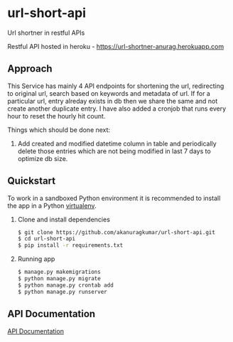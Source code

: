 # url-short-api
Url shortner in restful APIs

Restful API hosted in heroku - https://url-shortner-anurag.herokuapp.com

## Approach
This Service has mainly 4 API endpoints for shortening the url, redirecting to original url, search based on keywords and metadata of url.
If for a particular url, entry alreday exists in db then we share the same and not create another duplicate entry.
I have also added a cronjob that runs every hour to reset the hourly hit count.

Things which should be done next:
1. Add created and modified datetime column in table and periodically delete those entries which are not being modified in last 7 days to optimize db size.

## Quickstart

To work in a sandboxed Python environment it is recommended to install the app in a Python [virtualenv](https://pypi.python.org/pypi/virtualenv).

1. Clone and install dependencies

    ```bash
    $ git clone https://github.com/akanuragkumar/url-short-api.git
    $ cd url-short-api
    $ pip install -r requirements.txt
    ```   
2. Running app

   ```bash
   $ manage.py makemigrations 
   $ python manage.py migrate
   $ python manage.py crontab add
   $ python manage.py runserver
   ``` 
   
   
## API Documentation 

[API Documentation](https://documenter.getpostman.com/view/18135865/UVkqruNY) 

